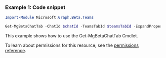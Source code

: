 ### Example 1: Code snippet

```powershellImport-Module Microsoft.Graph.Beta.Teams

Get-MgBetaChatTab -ChatId $chatId -TeamsTabId $teamsTabId -ExpandProperty "teamsApp"
```
This example shows how to use the Get-MgBetaChatTab Cmdlet.
To learn about permissions for this resource, see the [permissions reference](/graph/permissions-reference).

